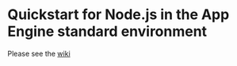 # Quickstart for Node.js in the App Engine standard environment

Please see the [wiki](https://gitlab.com/canya-com/canwork/limepay-backend/wikis/Support-documents)